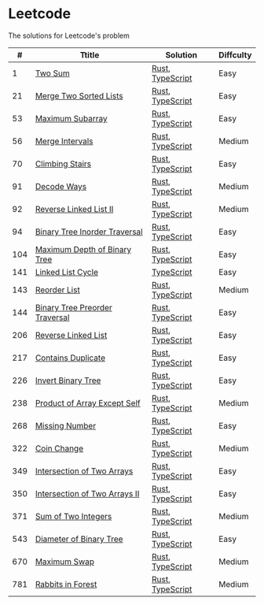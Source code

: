 # Leetcode

The solutions for Leetcode's problem

| # | Ttitle | Solution | Diffculty |
|---| ----- | -------- | ---------- |
| 1 | [Two Sum](https://leetcode.com/problems/two-sum/) | [Rust](./rust/src/problems/s1_two_sum.rs), [TypeScript](./typescript/src/problems/s1_two_sum.ts) | Easy |
| 21 | [Merge Two Sorted Lists](https://leetcode.com/problems/merge-two-sorted-lists/) | [Rust](./rust/src/problems/s21_merge_two_sorted_lists.rs), [TypeScript](./typescript/src/problems/s21_merge_two_sorted_lists.ts) | Easy |
| 53 | [Maximum Subarray](https://leetcode.com/problems/maximum-subarray/) | [Rust](./rust/src/problems/s53_maximum_subarray.rs), [TypeScript](./typescript/src/problems/s53_maximum_subarray.ts) | Easy |
| 56 | [Merge Intervals](https://leetcode.com/problems/merge-intervals/) | [Rust](./rust/src/problems/s56_merge_intervals.rs), [TypeScript](./typescript/src/problems/s56_merge_intervals.ts) | Medium |
| 70 | [Climbing Stairs](https://leetcode.com/problems/climbing-stairs/) | [Rust](./rust/src/problems/s70_climbing_stairs.rs), [TypeScript](./typescript/src/problems/s70_climbing_stairs.ts) | Easy |
| 91 | [Decode Ways](https://leetcode.com/problems/decode-ways/) | [Rust](./rust/src/problems/s91_decode_ways.rs), [TypeScript](./typescript/src/problems/s91_decode_ways.ts) | Medium |
| 92 | [Reverse Linked List II](https://leetcode.com/problems/reverse-linked-list-ii/) | [Rust](./rust/src/problems/s92_reverse_linked_list_ii.rs), [TypeScript](./typescript/src/problems/s92_reverse_linked_list_ii.ts) | Medium |
| 94 | [Binary Tree Inorder Traversal](https://leetcode.com/problems/reverse-linked-list-ii/) | [Rust](./rust/src/problems/s94_binary_tree_inorder_traversal.rs), [TypeScript](./typescript/src/problems/s94_binary_tree_inorder_traversal.ts) | Easy |
| 104 | [Maximum Depth of Binary Tree](https://leetcode.com/problems/binary-tree-inorder-traversal/) | [Rust](./rust/src/problems/s104_maximum_depth_of_binary_tree.rs), [TypeScript](./typescript/src/problems/s104_maximum_depth_of_binary_tree.ts) | Easy |
| 141 | [Linked List Cycle](https://leetcode.com/problems/linked-list-cycle/) | [TypeScript](./typescript/src/problems/s141_linked_list_cycle.ts) | Easy |
| 143 | [Reorder List](https://leetcode.com/problems/reorder-list/) | [Rust](./rust/src/problems/s143_reorder_list.rs), [TypeScript](./typescript/src/problems/s143_reorder_list.ts) | Medium |
| 144 | [Binary Tree Preorder Traversal](https://leetcode.com/problems/binary-tree-preorder-traversal/) | [Rust](./rust/src/problems/s144_binary_tree_preorder_traversal.rs), [TypeScript](./typescript/src/problems/s144_binary_tree_preorder_traversal.ts) | Easy |
| 206 | [Reverse Linked List](https://leetcode.com/problems/reverse-linked-list/) | [Rust](./rust/src/problems/s206_reverse_linked_list.rs), [TypeScript](./typescript/src/problems/s206_reverse_linked_list.ts) | Easy |
| 217 | [Contains Duplicate](https://leetcode.com/problems/contains-duplicate/) | [Rust](./rust/src/problems/s217_contains_duplicate.rs), [TypeScript](./typescript/src/problems/s217_contains_duplicate.ts) | Easy |
| 226 | [Invert Binary Tree](https://leetcode.com/problems/invert-binary-tree/) | [Rust](./rust/src/problems/s226_invert_binary_tree.rs), [TypeScript](./typescript/src/problems/s226_invert_binary_tree.ts) | Easy |
| 238 | [Product of Array Except Self](https://leetcode.com/problems/product-of-array-except-self/) | [Rust](./rust/src/problems/s238_product_of_array_except_self.rs), [TypeScript](./typescript/src/problems/s238_product_of_array_except_self.ts) | Medium |
| 268 | [Missing Number](https://leetcode.com/problems/missing-number/) | [Rust](./rust/src/problems/s268_missing_number.rs), [TypeScript](./typescript/src/problems/s268_missing_number.ts) | Easy |
| 322 | [Coin Change](https://leetcode.com/problems/coin-change/) | [Rust](./rust/src/problems/s322_coin_change.rs), [TypeScript](./typescript/src/problems/s322_coin_change.ts) | Medium |
| 349 | [Intersection of Two Arrays](https://leetcode.com/problems/intersection-of-two-arrays/) | [Rust](./rust/src/problems/s349_intersection_of_two_arrays.rs), [TypeScript](./typescript/src/problems/s349_intersection_of_two_arrays.ts) | Easy |
| 350 | [Intersection of Two Arrays II](https://leetcode.com/problems/intersection-of-two-arrays-ii/) | [Rust](./rust/src/problems/s350_intersection_of_two_arrays_ii.rs), [TypeScript](./typescript/src/problems/s350_intersection_of_two_arrays_ii.ts) | Easy |
| 371 | [Sum of Two Integers](https://leetcode.com/problems/sum-of-two-integers/) | [Rust](./rust/src/problems/s371_sum_of_two_integers.rs), [TypeScript](./typescript/src/problems/s371_sum_of_two_integers.ts) | Medium |
| 543 | [Diameter of Binary Tree](https://leetcode.com/problems/diameter-of-binary-tree/) | [Rust](./rust/src/problems/s543_diameter_of_binary_tree.rs), [TypeScript](./typescript/src/problems/s543_diameter_of_binary_tree.ts) | Easy |
| 670 | [Maximum Swap](https://leetcode.com/problems/maximum-swap/) | [Rust](./rust/src/problems/s670_maximum_swap.rs), [TypeScript](./typescript/src/problems/s670_maximum_swap.ts) | Medium |
| 781 | [Rabbits in Forest](https://leetcode.com/problems/rabbits-in-forest/) | [Rust](./rust/src/problems/s781_rabbits_in_forest.rs), [TypeScript](./typescript/src/problems/s781_rabbits_in_forest.ts) | Medium |